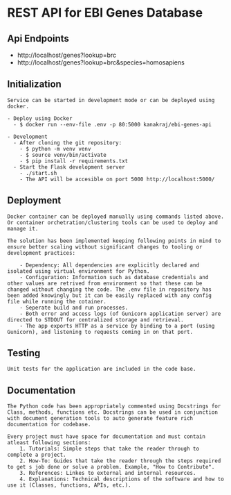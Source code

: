 # REST API for EBI Genes Database

## Api Endpoints

- http://localhost/genes?lookup=brc
- http://localhost/genes?lookup=brc&species=homosapiens

## Initialization

    Service can be started in development mode or can be deployed using docker.

    - Deploy using Docker
      - $ docker run --env-file .env -p 80:5000 kanakraj/ebi-genes-api
  
    - Development
      - After cloning the git repository:
        - $ python -m venv venv
        - $ source venv/bin/activate
        - $ pip install -r requirements.txt
      - Start the Flask development server
        - ./start.sh
        - The API will be accesible on port 5000 http://localhost:5000/

## Deployment

    Docker container can be deployed manually using commands listed above. Or container orchetration/clustering tools can be used to deploy and manage it.

    The solution has been implemented keeping following points in mind to ensure better scaling without significant changes to tooling or development practices:

        - Dependency: All dependencies are explicitly declared and isolated using virtual environment for Python.
        - Configuration: Information such as database credentials and other values are retrived from environment so that these can be changed without changing the code. The .env file in repository has been added knowingly but it can be easily replaced with any config file while running the cotainer.
        - Seperate build and run processes.
        - Both error and access logs (of Gunicorn application server) are directed to STDOUT for centralized storage and retrieval.
        - The app exports HTTP as a service by binding to a port (using Gunicorn), and listening to requests coming in on that port.

## Testing

    Unit tests for the application are included in the code base.

## Documentation

    The Python code has been appropriately commented using Docstrings for Class, methods, functions etc. Docstrings can be used in conjunction with document generation tools to auto generate feature rich documentation for codebase.

    Every project must have space for documentation and must contain atleast following sections:
        1. Tutorials: Simple steps that take the reader through to complete a project.
        2. How-To: Guides that take the reader through the steps required to get s job done or solve a problem. Example, "How to Contribute".
        3. References: Linkes to external and internal resources.
        4. Explanations: Technical descriptions of the software and how to use it (Classes, functions, APIs, etc.).

